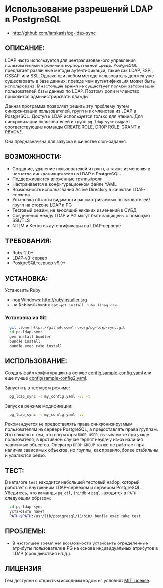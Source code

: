 # Использование разрешений LDAP в PostgreSQL

* http://github.com/larskanis/pg-ldap-sync

## ОПИСАНИЕ:

LDAP часто используется для централизованного управления пользователями и ролями в корпоративной среде.
PostgreSQL предлагает различные методы аутентификации, такие как LDAP, SSPI, GSSAPI или SSL.
Однако при любом методе пользователь должен уже существовать в базе данных, прежде чем аутентификация может быть использована.
В настоящее время не существует прямой авторизации пользователей базы данных по LDAP.
Поэтому роли и членство приходится администрировать дважды.

Данная программа позволяет решить эту проблему путем синхронизации пользователей, групп и их членства из LDAP в PostgreSQL.
Доступ к LDAP используется только для чтения.
Для синхронизации пользователей и групп `pg_ldap_sync` выдает соответствующие команды CREATE ROLE, DROP ROLE, GRANT и REVOKE.

Она предназначена для запуска в качестве cron-задания.

## ВОЗМОЖНОСТИ:

* Создание, удаление пользователей и групп, а также изменения в членстве синхронизируются из LDAP в PostgreSQL.
* Поддерживаются вложенные группы/роли
* Настраивается в конфигурационном файле YAML
* Возможность использования Active Directory в качестве LDAP-сервера
* Установка области видимости рассматриваемых пользователей/групп на стороне LDAP и PG
* Тестовый режим, не вносящий никаких изменений в СУБД
* Соединения между LDAP и PG могут быть защищены с помощью SSL/TLS
* NTLM и Kerberos аутентификация на LDAP-сервере

## ТРЕБОВАНИЯ:

* Ruby-2.0+
* LDAP-v3-сервер
* PostgreSQL-сервер v9.0+

## УСТАНОВКА:

Установить Ruby:

* под Windows: http://rubyinstaller.org
* на Debian/Ubuntu: `apt-get install ruby libpq-dev`.

### Установка из Git:
```sh
  git clone https://github.com/fruworg/pg-ldap-sync.git
  cd pg-ldap-sync
  gem install bundler
  bundle install
  bundle exec rake install
```

## ИСПОЛЬЗОВАНИЕ:

Создать файл конфигурации на основе
[config/sample-config.yaml](https://github.com/fruworg/pg-ldap-sync/blob/master/config/sample-config.yaml)
или еще лучше
[config/sample-config2.yaml](https://github.com/fruworg/pg-ldap-sync/blob/master/config/sample-config2.yaml).

Запустить в тестовом режиме:
```sh
  pg_ldap_sync -c my_config.yaml -vv -t
```
Запуск в режиме модификации:
```sh
  pg_ldap_sync -c my_config.yaml -vv
```

Рекомендуется не предоставлять права синхронизируемым пользователям на сервере PostgreSQL, а предоставлять права группам.
Это связано с тем, что операторы `DROP USER`, вызываемые при уходе пользователя, в противном случае терпят неудачу из-за наличия зависимых объектов.
Оператор `DROP GROUP` также не работает при наличии зависимых объектов, но группы, как правило, более стабильны и удаляются редко.


## ТЕСТ:
В каталоге `test` находится небольшой тестовый набор, который работает с внутренним LDAP-сервером и сервером PostgreSQL. Убедитесь, что команды `pg_ctl`, `initdb` и `psql` находятся в `PATH` следующим образом:
```sh
  cd pg-ldap-sync
  установить пакет
  PATH=$PATH:/usr/lib/postgresql/10/bin/ bundle exec rake test
```

## ПРОБЛЕМЫ:

* В настоящее время нет возможности установить определенные атрибуты пользователя в PG на основе индивидуальных атрибутов в LDAP (срок действия и т.д.).


## ЛИЦЕНЗИЯ

Гем доступен с открытым исходным кодом на условиях [MIT License](https://opensource.org/licenses/MIT).

